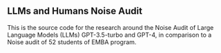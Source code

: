 ## LLMs and Humans Noise Audit
This is the source code for the research around the Noise Audit of Large Language Models (LLMs) GPT-3.5-turbo and GPT-4, in comparison to a Noise audit of 52 students of EMBA program. 
